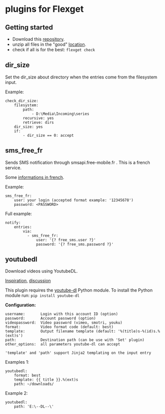 # plugins for Flexget

## Getting started

- Download this [repository](https://github.com/flatgreen/flexget-plugins/archive/master.zip).
- unzip all files in the "good" [location](https://flexget.com/Plugins#third-party-plugins).
- check if all is for the best:
`flexget check`



## dir_size
Set the dir_size about directory when the entries come from the filesystem input.

Example:

```
check_dir_size:
	filesystem:
    	path:
        	- D:\Media\Incoming\series
        recursive: yes
	    retrieve: dirs
    dir_size: yes
    if:
    	- dir_size == 0: accept
````

## sms_free_fr
Sends SMS notification through smsapi.free-mobile.fr . This is a french service.

Some [informations in french](https://www.freenews.fr/freenews-edition-nationale-299/free-mobile-170/nouvelle-option-notifications-par-sms-chez-free-mobile-14817).

Example:

````
sms_free_fr:
	user: your login (accepted format example: '12345678')
    password: <PASSWORD>
````
Full example:

````
notify:
	entries:
        via:
          - sms_free_fr:
              user: '{? free_sms.user ?}'
              password: '{? free_sms.password ?}'
````

## youtubedl
Download videos using YoutubeDL.

[Inspiration](https://github.com/z00nx/flexget-plugins/blob/master/youtubedl.py), [discussion](https://github.com/Flexget/Flexget/pull/65)

This plugin requires the [youtube-dl](https://github.com/rg3/youtube-dl) Python module. To install the Python module run: `pip install youtube-dl`

**Configuration:**

````
username:       Login with this account ID (option)
password:       Account password (option)
videopassword:  Video password (vimeo, smotri, youku)
format:         Video format code (default: best)
template:       Output filename template (default: '%(title)s-%(id)s.%(ext)s')
path:           Destination path (can be use with 'Set' plugin)
other_options:  all parameters youtube-dl can accept

'template' and 'path' support Jinja2 templating on the input entry
````

Examples 1:
````
youtubedl:
	format: best
    template: {{ title }}.%(ext)s
    path: ~/downloads/
````

Example 2:
````
youtubedl:
	path: 'E:\--DL--\'
````